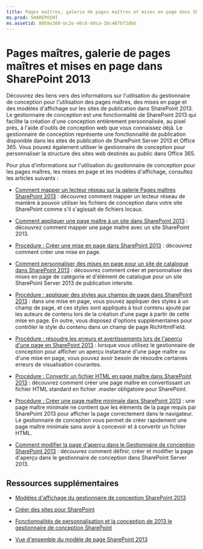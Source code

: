 ```yaml
---
title: Pages maîtres, galerie de pages maîtres et mises en page dans SharePoint 2013
ms.prod: SHAREPOINT
ms.assetid: 80b9a360-bc2e-46c6-b0ca-1bc487b73db6
---
```



# Pages maîtres, galerie de pages maîtres et mises en page dans SharePoint 2013
Découvrez des liens vers des informations sur l'utilisation du gestionnaire de conception pour l'utilisation des pages maîtres, des mises en page et des modèles d'affichage sur les sites de publication dans SharePoint 2013.
Le gestionnaire de conception est une fonctionnalité de SharePoint 2013 qui facilite la création d'une conception entièrement personnalisée, au pixel près, à l'aide d'outils de conception web que vous connaissez déjà. Le gestionnaire de conception représente une fonctionnalité de publication disponible dans les sites de publication de SharePoint Server 2013 et Office 365. Vous pouvez également utiliser le gestionnaire de conception pour personnaliser la structure des sites web destinés au public dans Office 365.
  
    
    

Pour plus d'informations sur l'utilisation du gestionnaire de conception pour les pages maîtres, les mises en page et les modèles d'affichage, consultez les articles suivants :
-  [Comment mapper un lecteur réseau sur la galerie Pages maîtres SharePoint 2013](how-to-map-a-network-drive-to-the-sharepoint-2013-master-page-gallery.md) : découvrez comment mapper un lecteur réseau de manière à pouvoir utiliser les fichiers de conception dans votre site SharePoint comme s'il s'agissait de fichiers locaux.
    
  
-  [Comment appliquer une page maître à un site dans SharePoint 2013](how-to-apply-a-master-page-to-a-site-in-sharepoint-2013.md) : découvrez comment mapper une page maître avec un site SharePoint 2013.
    
  
-  [Procédure : Créer une mise en page dans SharePoint 2013](how-to-create-a-page-layout-in-sharepoint-2013.md) : découvrez comment créer une mise en page.
    
  
-  [Comment personnaliser des mises en page pour un site de catalogue dans SharePoint 2013](how-to-customize-page-layouts-for-a-catalog-based-site-in-sharepoint-2013.md) : découvrez comment créer et personnaliser des mises en page de catégorie et d'élément de catalogue pour un site SharePoint Server 2013 de publication intersite.
    
  
-  [Procédure : appliquer des styles aux champs de page dans SharePoint 2013](how-to-apply-styles-to-page-fields-in-sharepoint-2013.md) : dans une mise en page, vous pouvez appliquer des styles à un champ de page, et ces styles sont appliqués à tout contenu ajouté par les auteurs de contenu lors de la création d'une page à partir de cette mise en page. En outre, vous disposez d'options supplémentaires pour contrôler le style du contenu dans un champ de page RichHtmlField.
    
  
-  [Procédure : résoudre les erreurs et avertissements lors de l'aperçu d'une page en SharePoint 2013](how-to-resolve-errors-and-warnings-when-previewing-a-page-in-sharepoint-2013.md) : lorsque vous utilisez le gestionnaire de conception pour afficher un aperçu instantané d'une page maître ou d'une mise en page, vous pouvez avoir besoin de résoudre certaines erreurs de visualisation courantes.
    
  
-  [Procédure : Convertir un fichier HTML en page maître dans SharePoint 2013](how-to-convert-an-html-file-into-a-master-page-in-sharepoint-2013.md) : découvrez comment créer une page maître en convertissant un fichier HTML standard en fichier .master obligatoire pour SharePoint.
    
  
-  [Procédure : Créer une page maître minimale dans SharePoint 2013](how-to-create-a-minimal-master-page-in-sharepoint-2013.md) : une page maître minimale ne contient que les éléments de la page requis par SharePoint 2013 pour afficher la page correctement dans le navigateur. Le gestionnaire de conception vous permet de créer rapidement une page maître minimale sans avoir à concevoir et à convertir un fichier HTML.
    
  
-  [Comment modifier la page d'aperçu dans le Gestionnaire de conception SharePoint 2013](how-to-change-the-preview-page-in-sharepoint-2013-design-manager.md) : découvrez comment définir, créer et modifier la page d'aperçu dans le gestionnaire de conception dans SharePoint Server 2013.
    
  

## Ressources supplémentaires
<a name="bk_addresources"> </a>


-  [Modèles d'affichage du gestionnaire de conception SharePoint 2013](sharepoint-2013-design-manager-display-templates.md)
    
  
-  [Créer des sites pour SharePoint](build-sites-for-sharepoint.md)
    
  
-  [Fonctionnalités de personnalisation et la conception de 2013 le gestionnaire de conception SharePoint](sharepoint-2013-design-manager-branding-and-design-capabilities.md)
    
  
-  [Vue d'ensemble du modèle de page SharePoint 2013](overview-of-the-sharepoint-2013-page-model.md)
    
  


